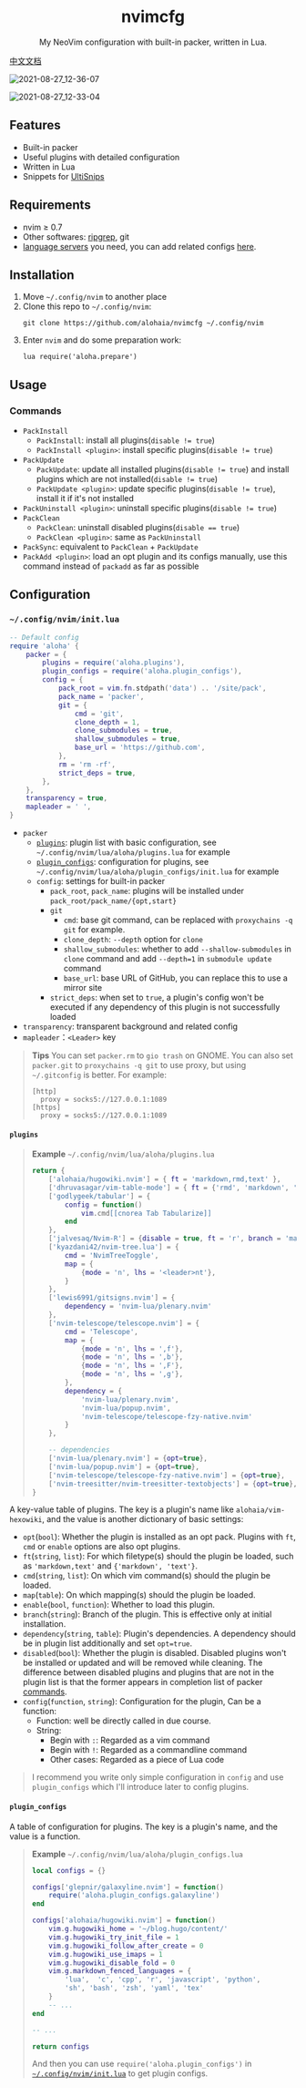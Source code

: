 <h1 align="center">nvimcfg</h1>

<p align="center">My NeoVim configuration with built-in packer, written in Lua.</p>

[中文文档](./README_cn.md)

![2021-08-27_12-36-07](https://user-images.githubusercontent.com/36324537/131072598-7969fcce-3e29-49f2-bdb1-9851ddfda637.png)

![2021-08-27_12-33-04](https://user-images.githubusercontent.com/36324537/131072714-1db0ed6d-c6ef-421d-9641-0720342230da.png)

## Features

- Built-in packer
- Useful plugins with detailed configuration
- Written in Lua
- Snippets for [UltiSnips](https://github.com/SirVer/ultisnips)

## Requirements

- nvim ≥ 0.7
- Other softwares: [ripgrep](https://github.com/BurntSushi/ripgrep), git
- [language servers](https://github.com/neovim/nvim-lspconfig/blob/master/doc/server_configurations.md) you need, you can add related configs [here](https://github.com/alohaia/nvimcfg/blob/b814f4427880159fb9c2cd54cc82fe358798bd57/lua/aloha/plugin_configs.lua#L223).

## Installation

1. Move `~/.config/nvim` to another place
2. Clone this repo to `~/.config/nvim`:
    ```shell
    git clone https://github.com/alohaia/nvimcfg ~/.config/nvim
    ```
3. Enter `nvim` and do some preparation work:
    ```vimscript
    lua require('aloha.prepare')
    ```

## Usage

### Commands

- `PackInstall`
    - `PackInstall`: install all plugins(`disable != true`)
    - `PackInstall <plugin>`: install specific plugins(`disable != true`)
- `PackUpdate`
    - `PackUpdate`: update all installed plugins(`disable != true`) and install plugins which are not installed(`disable != true`)
    - `PackUpdate <plugin>`: update specific plugins(`disable != true`), install it if it's not installed
- `PackUninstall <plugin>`: uninstall specific plugins(`disable != true`)
- `PackClean`
    - `PackClean`: uninstall disabled plugins(`disable == true`)
    - `PackClean <plugin>`: same as `PackUninstall`
- `PackSync`: equivalent to `PackClean` + `PackUpdate`
- `PackAdd <plugin>`: load an opt plugin and its configs manually, use this command instead of `packadd` as far as possible

## Configuration

### `~/.config/nvim/init.lua`

```lua
-- Default config
require 'aloha' {
    packer = {
        plugins = require('aloha.plugins'),
        plugin_configs = require('aloha.plugin_configs'),
        config = {
            pack_root = vim.fn.stdpath('data') .. '/site/pack',
            pack_name = 'packer',
            git = {
                cmd = 'git',
                clone_depth = 1,
                clone_submodules = true,
                shallow_submodules = true,
                base_url = 'https://github.com',
            },
            rm = 'rm -rf',
            strict_deps = true,
        },
    },
    transparency = true,
    mapleader = ' ',
}
```

- `packer`
    - [`plugins`](#plugins): plugin list with basic configuration, see `~/.config/nvim/lua/aloha/plugins.lua` for example
    - [`plugin_configs`](#plugin_configs): configuration for plugins, see `~/.config/nvim/lua/aloha/plugin_configs/init.lua` for example
    - `config`: settings for built-in packer
        - `pack_root`, `pack_name`: plugins will be installed under `pack_root/pack_name/{opt,start}`
        - `git`
            - `cmd`: base git command, can be replaced with `proxychains -q git` for example.
            - `clone_depth`: `--depth` option for `clone`
            - `shallow_submodules`: whether to add `--shallow-submodules` in `clone` command and add `--depth=1` in `submodule update` command
            - `base_url`: base URL of GitHub, you can replace this to use a mirror site
        - `strict_deps`: when set to `true`, a plugin's config won't be executed if any dependency of this plugin is not successfully loaded
- `transparency`: transparent background and related config
- `mapleader`：`<Leader>` key

> **Tips** You can set `packer.rm` to `gio trash` on GNOME. You can also set `packer.git` to `proxychains -q git` to use proxy, but using `~/.gitconfig` is better. For example:
> ```dosini
> [http]
> 	proxy = socks5://127.0.0.1:1089
> [https]
> 	proxy = socks5://127.0.0.1:1089
> ```

#### `plugins`

> **Example** `~/.config/nvim/lua/aloha/plugins.lua`
> ```lua
> return {
>     ['alohaia/hugowiki.nvim'] = { ft = 'markdown,rmd,text' },
>     ['dhruvasagar/vim-table-mode'] = { ft = {'rmd', 'markdown', 'text'} },
>     ['godlygeek/tabular'] = {
>         config = function()
>             vim.cmd[[cnorea Tab Tabularize]]
>         end
>     },
>     ['jalvesaq/Nvim-R'] = {disable = true, ft = 'r', branch = 'master'},
>     ['kyazdani42/nvim-tree.lua'] = {
>         cmd = 'NvimTreeToggle',
>         map = {
>             {mode = 'n', lhs = '<leader>nt'},
>         }
>     },
>     ['lewis6991/gitsigns.nvim'] = {
>         dependency = 'nvim-lua/plenary.nvim'
>     },
>     ['nvim-telescope/telescope.nvim'] = {
>         cmd = 'Telescope',
>         map = {
>             {mode = 'n', lhs = ',f'},
>             {mode = 'n', lhs = ',b'},
>             {mode = 'n', lhs = ',F'},
>             {mode = 'n', lhs = ',g'},
>         },
>         dependency = {
>             'nvim-lua/plenary.nvim',
>             'nvim-lua/popup.nvim',
>             'nvim-telescope/telescope-fzy-native.nvim'
>         }
>     },
>
>     -- dependencies
>     ['nvim-lua/plenary.nvim'] = {opt=true},
>     ['nvim-lua/popup.nvim'] = {opt=true},
>     ['nvim-telescope/telescope-fzy-native.nvim'] = {opt=true},
>     ['nvim-treesitter/nvim-treesitter-textobjects'] = {opt=true},
> }
> ```

A key-value table of plugins. The key is a plugin's name like `alohaia/vim-hexowiki`, and the value is another dictionary of basic settings:

- `opt`(`bool`): Whether the plugin is installed as an opt pack. Plugins with `ft`, `cmd` or `enable` options are also opt plugins.
- `ft`(`string`, `list`): For which filetype(s) should the plugin be loaded, such as `'markdown,text'` and `{'markdown', 'text'}`.
- `cmd`(`string`, `list`): On which vim command(s) should the plugin be loaded.
- `map`(`table`): On which mapping(s) should the plugin be loaded.
- `enable`(`bool`, `function`): Whether to load this plugin.
- `branch`(`string`): Branch of the plugin. This is effective only at initial installation.
- `dependency`(`string`, `table`): Plugin's dependencies. A dependency should be in plugin list additionally and set `opt=true`.
- `disabled`(`bool`): Whether the plugin is disabled. Disabled plugins won't be installed or updated and will be removed while cleaning. The difference between disabled plugins and plugins that are not in the plugin list is that the former appears in completion list of packer [commands](#commands).
- `config`(`function`, `string`): Configuration for the plugin, Can be a function:
    - Function: well be directly called in due course.
    - String:
        - Begin with `:`: Regarded as a vim command
        - Begin with `!`: Regarded as a commandline command
        - Other cases: Regarded as a piece of Lua code

> I recommend you write only simple configuration in `config` and use `plugin_configs` which I'll introduce later to config plugins.

#### `plugin_configs`

A table of configuration for plugins. The key is a plugin's name, and the value is a function.

> **Example**
> `~/.config/nvim/lua/aloha/plugin_configs.lua`
> ```lua
> local configs = {}
>
> configs['glepnir/galaxyline.nvim'] = function()
>     require('aloha.plugin_configs.galaxyline')
> end
>
> configs['alohaia/hugowiki.nvim'] = function()
>     vim.g.hugowiki_home = '~/blog.hugo/content/'
>     vim.g.hugowiki_try_init_file = 1
>     vim.g.hugowiki_follow_after_create = 0
>     vim.g.hugowiki_use_imaps = 1
>     vim.g.hugowiki_disable_fold = 0
>     vim.g.markdown_fenced_languages = {
>         'lua',  'c', 'cpp', 'r', 'javascript', 'python',
>         'sh', 'bash', 'zsh', 'yaml', 'tex'
>     }
>     -- ...
> end
>
> -- ...
>
> return configs
> ```
> And then you can use `require('aloha.plugin_configs')` in [`~/.config/nvim/init.lua`](#~/.config/nvim/init.lua) to get plugin configs.
